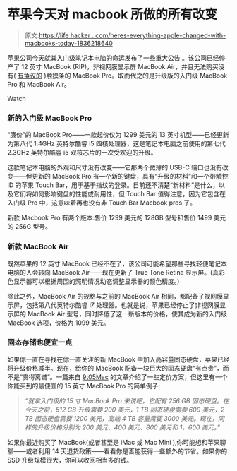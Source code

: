 # 苹果今天对 macbook 所做的所有改变

> 原文:[https://life hacker . com/heres-everything-apple-changed-with-macbooks-today-1836218640](https://lifehacker.com/heres-everything-apple-changed-with-macbooks-today-1836218640)

苹果公司今天就其入门级笔记本电脑的命运发布了一些重大公告 。该公司已经停产了 12 英寸 MacBook (RIP)，非视网膜显示屏 MacBook Air，并且无法购买没有( [有争议的](https://gizmodo.com/the-macbook-pros-touch-bar-is-a-gimmick-thats-not-worth-1788931016) )触摸条的 MacBook Pro。取而代之的是升级版的入门级 MacBook Pro 和 MacBook Air。

Watch

### 新的入门级 MacBook Pro

“廉价”的 MacBook Pro——一款起价仅为 1299 美元的 13 英寸机型——已经更新为第八代 1.4GHz 英特尔酷睿 i5 四核处理器，这是笔记本电脑之前使用的第七代 2.3GHz 英特尔酷睿 i5 双核芯片的一次受欢迎的升级。

这款笔记本电脑的外观和尺寸没有改变——它那两个微薄的 USB-C 端口也没有改变——但更新的 MacBook Pro 有一个新的键盘，具有“升级的材料”和一个带触控 ID 的苹果 Touch Bar，用于基于指纹的登录。目前还不清楚“新材料”是什么，以及它们将如何影响键盘的性能或耐用性，但 Touch Bar 值得注意，因为它包含在入门级 Pro 中，这意味着再也没有非 Touch Bar Macbook pros 了。

新款 Macbook Pro 有两个版本:售价 1299 美元的 128GB 型号和售价 1499 美元的 256G 型号。

### 新款 MacBook Air

既然苹果的 12 英寸 MacBook 已经不在了，该公司可能希望那些寻找轻便笔记本电脑的人会转向 MacBook Air——现在更新了 True Tone Retina 显示屏。(真彩色显示器可以根据周围的照明情况动态调整显示器的颜色精度。)

除此之外，MacBook Air 的规格与之前的 MacBook Air 相同，都配备了视网膜显示屏，包括第八代英特尔酷睿 i7 处理器。也就是说，苹果已经停止了非视网膜显示屏的 MacBook Air 型号，同时降低了这一新版本的价格，使其成为新的入门级 MacBook 选项，价格为 1099 美元。

### 固态存储也便宜一点

如果你一直在寻找在你一直关注的新 MacBook 中加入高容量固态硬盘，苹果已经将升级价格减半。现在，给你的 MacBook 配备一块巨大的固态硬盘“有点贵”，而不是“贵得离谱”。一篇来自 [9t05Mac](https://9to5mac.com/2019/07/09/mac-ssd-prices-lowered/) 的文章介绍了一些定价方案，但这里有一个你能买到的最便宜的 15 英寸 MacBook Pro 的简单例子:

> *“就拿入门级的 15 寸 MacBook Pro 来说吧，它配有 256 GB 固态硬盘。在今天之前，512 GB 升级需要 200 美元，1 TB 固态硬盘需要 600 美元，2 TB 固态硬盘需要 1200 美元，高端 4 TB 容量需要 3000 美元。现在，同样的升级价格分别为 200 美元、400 美元、800 美元和 1，600 美元。”*

如果你最近购买了 MacBook(或者甚至是 iMac 或 Mac Mini ),你可能想和苹果聊聊——或者利用 14 天退货政策——看看你是否能获得一些额外的节省。如果你的 SSD 升级规模很大，你可以收回相当多的钱。